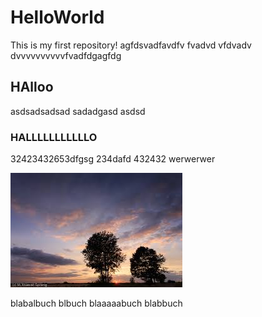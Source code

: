 # HelloWorld
This is my first repository!
agfdsvadfavdfv
fvadvd
vfdvadv
dvvvvvvvvvvfvadfdgagfdg

## HAlloo
asdsadsadsad
sadadgasd
asdsd

### HALLLLLLLLLLLO
32423432653dfgsg
234dafd
432432
werwerwer

![headshot](download.jpg)

blabalbuch
blbuch
blaaaaabuch
blabbuch
